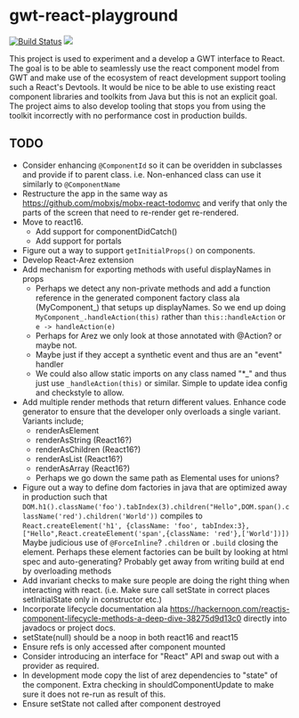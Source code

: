 # gwt-react-playground

[![Build Status](https://secure.travis-ci.org/realityforge/gwt-react-playground.png?branch=master)](http://travis-ci.org/realityforge/gwt-react-playground)
[<img src="https://img.shields.io/maven-central/v/org.realityforge.react/react.svg?label=latest%20release"/>](http://search.maven.org/#search%7Cga%7C1%7Cg%3A%22org.realityforge.react%22%20a%3A%22react%22)

This project is used to experiment and a develop a GWT interface to React. The goal is to be able to
seamlessly use the react component model from GWT and make use of the ecosystem of react development
support tooling such a React's Devtools. It would be nice to be able to use existing react component
libraries and toolkits from Java but this is not an explicit goal. The project aims to also develop
tooling that stops you from using the toolkit incorrectly with no performance cost in production builds.

## TODO

* Consider enhancing `@ComponentId` so it can be overidden in subclasses and provide if to parent class.
  i.e. Non-enhanced class can use it similarly to `@ComponentName`
* Restructure the app in the same way as https://github.com/mobxjs/mobx-react-todomvc and verify  that
  only the parts of the screen that need to re-render get re-rendered.
* Move to react16.
  - Add support for componentDidCatch()
  - Add support for portals
* Figure out a way to support `getInitialProps()` on components.
* Develop React-Arez extension
* Add mechanism for exporting methods with useful displayNames in props
  - Perhaps we detect any non-private methods and add a function reference in the generated component
    factory class ala (MyComponent_) that setups up displayNames. So we end up doing `MyComponent_.handleAction(this)`
    rather than `this::handleAction` or `e -> handleAction(e)`
  - Perhaps for Arez we only look at those annotated with @Action? or maybe not.
  - Maybe just if they accept a synthetic event and thus are an "event" handler
  - We could also allow static imports on any class named "*_" and thus just use `_handleAction(this)` or similar.
    Simple to update idea config and checkstyle to allow.
* Add multiple render methods that return different values. Enhance code generator to ensure that
  the developer only overloads a single variant. Variants include;
  - renderAsElement
  - renderAsString (React16?)
  - renderAsChildren (React16?)
  - renderAsList (React16?)
  - renderAsArray (React16?)
  - Perhaps we go down the same path as Elemental uses for unions?
* Figure out a way to define dom factories in java that are optimized away in production such that
   `DOM.h1().className('foo').tabIndex(3).children("Hello",DOM.span().className('red').children('World'))`
   compiles to `React.createElement('h1', {className: 'foo', tabIndex:3},["Hello",React.createElement('span',{className: 'red'},['World'])])`
   Maybe judicious use of `@ForceInline`? `.children` or `.build` closing the element. Perhaps these
   element factories can be built by looking at html spec and auto-generating? Probably get away from writing build
   at end by overloading methods
* Add invariant checks to make sure people are doing the right thing when interacting with react.
  (i.e. Make sure call setState in correct places setInitialState only in constructor etc.)
* Incorporate lifecycle documentation ala https://hackernoon.com/reactjs-component-lifecycle-methods-a-deep-dive-38275d9d13c0
  directly into javadocs or project docs.
* setState(null) should be a noop in both react16 and react15
* Ensure refs is only accessed after component mounted
* Consider introducing an interface for "React" API and swap out with a provider as required.
* In development mode copy the list of arez dependencies to "state" of the component. Extra checking in
  shouldComponentUpdate to make sure it does not re-run as result of this.
* Ensure setState not called after component destroyed
